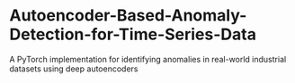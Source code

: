 # Autoencoder-Based-Anomaly-Detection-for-Time-Series-Data
A PyTorch implementation for identifying anomalies in real-world industrial datasets using deep autoencoders
